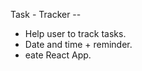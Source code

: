 Task - Tracker --
 
-   Help user to track tasks.
-   Date and time + reminder.
-   eate React App.





